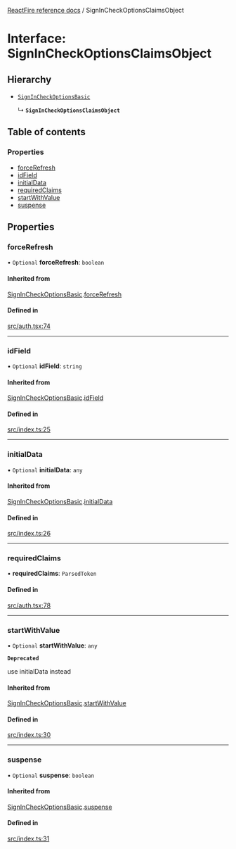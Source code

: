 [ReactFire reference docs](../README.md) / SignInCheckOptionsClaimsObject

# Interface: SignInCheckOptionsClaimsObject

## Hierarchy

- [`SignInCheckOptionsBasic`](SignInCheckOptionsBasic.md)

  ↳ **`SignInCheckOptionsClaimsObject`**

## Table of contents

### Properties

- [forceRefresh](SignInCheckOptionsClaimsObject.md#forcerefresh)
- [idField](SignInCheckOptionsClaimsObject.md#idfield)
- [initialData](SignInCheckOptionsClaimsObject.md#initialdata)
- [requiredClaims](SignInCheckOptionsClaimsObject.md#requiredclaims)
- [startWithValue](SignInCheckOptionsClaimsObject.md#startwithvalue)
- [suspense](SignInCheckOptionsClaimsObject.md#suspense)

## Properties

### forceRefresh

• `Optional` **forceRefresh**: `boolean`

#### Inherited from

[SignInCheckOptionsBasic](SignInCheckOptionsBasic.md).[forceRefresh](SignInCheckOptionsBasic.md#forcerefresh)

#### Defined in

[src/auth.tsx:74](https://github.com/HCSTechnologies/reactfire/blob/main/src/auth.tsx#L74)

___

### idField

• `Optional` **idField**: `string`

#### Inherited from

[SignInCheckOptionsBasic](SignInCheckOptionsBasic.md).[idField](SignInCheckOptionsBasic.md#idfield)

#### Defined in

[src/index.ts:25](https://github.com/HCSTechnologies/reactfire/blob/main/src/index.ts#L25)

___

### initialData

• `Optional` **initialData**: `any`

#### Inherited from

[SignInCheckOptionsBasic](SignInCheckOptionsBasic.md).[initialData](SignInCheckOptionsBasic.md#initialdata)

#### Defined in

[src/index.ts:26](https://github.com/HCSTechnologies/reactfire/blob/main/src/index.ts#L26)

___

### requiredClaims

• **requiredClaims**: `ParsedToken`

#### Defined in

[src/auth.tsx:78](https://github.com/HCSTechnologies/reactfire/blob/main/src/auth.tsx#L78)

___

### startWithValue

• `Optional` **startWithValue**: `any`

**`Deprecated`**

use initialData instead

#### Inherited from

[SignInCheckOptionsBasic](SignInCheckOptionsBasic.md).[startWithValue](SignInCheckOptionsBasic.md#startwithvalue)

#### Defined in

[src/index.ts:30](https://github.com/HCSTechnologies/reactfire/blob/main/src/index.ts#L30)

___

### suspense

• `Optional` **suspense**: `boolean`

#### Inherited from

[SignInCheckOptionsBasic](SignInCheckOptionsBasic.md).[suspense](SignInCheckOptionsBasic.md#suspense)

#### Defined in

[src/index.ts:31](https://github.com/HCSTechnologies/reactfire/blob/main/src/index.ts#L31)
